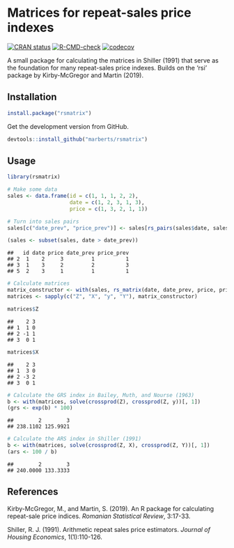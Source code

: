 
<!-- README.md is generated from README.Rmd. Please edit that file. -->

# Matrices for repeat-sales price indexes

<!-- Badges -->

[![CRAN
status](https://www.r-pkg.org/badges/version/rsmatrix)](https://cran.r-project.org/package=rsmatrix)
[![R-CMD-check](https://github.com/marberts/rsmatrix/workflows/R-CMD-check/badge.svg)](https://github.com/marberts/rsmatrix/actions)
[![codecov](https://codecov.io/gh/marberts/rsmatrix/branch/master/graph/badge.svg)](https://codecov.io/gh/marberts/rsmatrix)

A small package for calculating the matrices in Shiller (1991) that
serve as the foundation for many repeat-sales price indexes. Builds on
the ‘rsi’ package by Kirby-McGregor and Martin (2019).

## Installation

``` r
install.package("rsmatrix")
```

Get the development version from GitHub.

``` r
devtools::install_github("marberts/rsmatrix")
```

## Usage

``` r
library(rsmatrix)

# Make some data
sales <- data.frame(id = c(1, 1, 1, 2, 2), 
                    date = c(1, 2, 3, 1, 3), 
                    price = c(1, 3, 2, 1, 1))

# Turn into sales pairs
sales[c("date_prev", "price_prev")] <- sales[rs_pairs(sales$date, sales$id), c("date", "price")]

(sales <- subset(sales, date > date_prev))
```

    ##   id date price date_prev price_prev
    ## 2  1    2     3         1          1
    ## 3  1    3     2         2          3
    ## 5  2    3     1         1          1

``` r
# Calculate matrices
matrix_constructor <- with(sales, rs_matrix(date, date_prev, price, price_prev))
matrices <- sapply(c("Z", "X", "y", "Y"), matrix_constructor)

matrices$Z
```

    ##    2 3
    ## 1  1 0
    ## 2 -1 1
    ## 3  0 1

``` r
matrices$X
```

    ##    2 3
    ## 1  3 0
    ## 2 -3 2
    ## 3  0 1

``` r
# Calculate the GRS index in Bailey, Muth, and Nourse (1963)
b <- with(matrices, solve(crossprod(Z), crossprod(Z, y))[, 1])
(grs <- exp(b) * 100)
```

    ##        2        3 
    ## 238.1102 125.9921

``` r
# Calculate the ARS index in Shiller (1991)
b <- with(matrices, solve(crossprod(Z, X), crossprod(Z, Y))[, 1])
(ars <- 100 / b)
```

    ##        2        3 
    ## 240.0000 133.3333

## References

Kirby-McGregor, M., and Martin, S. (2019). An R package for calculating
repeat-sale price indices. *Romanian Statistical Review*, 3:17-33.

Shiller, R. J. (1991). Arithmetic repeat sales price estimators.
*Journal of Housing Economics*, 1(1):110-126.
